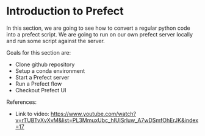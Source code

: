 # Introduction to Prefect

In this section, we are going to see how to convert a regular python code into a prefect script. We are going to run on our own prefect server locally and run some script against the server.

Goals for this section are:
- Clone github repository
- Setup a conda environment
- Start a Prefect server
- Run a Prefect flow
- Checkout Prefect UI

References:

* Link to video: https://www.youtube.com/watch?v=rTUBTvXvXvM&list=PL3MmuxUbc_hIUISrluw_A7wDSmfOhErJK&index=17

